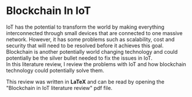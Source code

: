 # Blockchain In IoT

IoT has the potential to transform the world by making everything interconnected through small devices that are connected to
one massive network. However, it has some problems such as scalability, cost and security that will need to be resolved before it
achieves this goal. Blockchain is another potentially world changing technology and could potentially be the silver bullet needed to fix the issues in IoT.  
In this literature review, I review the problems with IoT and how blockchain technology could potentially solve them.

This review was written in __LaTeX__ and can be read by opening the "Blockchain in IoT literature review" pdf file.
